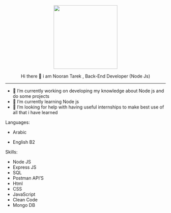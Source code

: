 <div id="header" align="center">
  <img src="https://media.giphy.com/media/emGDBYPZ2mVrsS1biZ/giphy.gif" width="200"/>
  <br>
  <p>Hi there 👋 i am Nooran Tarek , Back-End Developer (Node Js)
  <hr>
    
</p>
</div>


- 🔭 I’m currently working on developing my knowledge about Node js and do some projects
- 🌱 I’m currently learning Node js 
- 🤔 I’m looking for help with having useful internships to make best use of all that i have learned

Languages:

- Arabic

- English B2

Skills:
-	Node JS
-	Express JS
-	SQL
-	Postman API’S
-	Html
-	CSS
- JavaScript
-	Clean Code
-	Mongo DB
